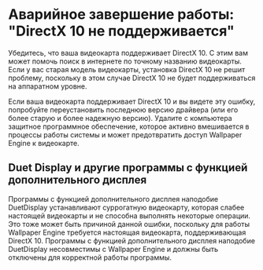 # Аварийное завершение работы: "DirectX 10 не поддерживается"
Убедитесь, что ваша видеокарта поддерживает DirectX 10. С этим вам может помочь поиск в интернете по точному названию видеокарты. Если у вас старая модель видеокарты, установка DirectX 10 не решит проблему, поскольку в этом случае DirectX 10 не будет поддерживаться на аппаратном уровне.

Если ваша видеокарта поддерживает DirectX 10 и вы видете эту ошибку, попробуйте переустановить последнюю версию драйвера (или его более старую и более надежную версию). Удалите с компьютера защитное программное обеспечение, которое активно вмешивается в процессы работы системы и может предотвратить доступ Wallpaper Engine к видеокарте.

## Duet Display и другие программы с функцией дополнительного дисплея
Программы с функцией дополнительного дисплея наподобие DuetDisplay устанавливают суррогатную видеокарту, которая слабее настоящей видеокарты и не способна выполнять некоторые операции. Это тоже может быть причиной данной ошибки, поскольку для работы Wallpaper Engine требуется настоящая видеокарта, поддерживающая DirectX 10. Программы с функцией дополнительного дисплея наподобие DuetDisplay несовместимы с Wallpaper Engine и должны быть отключены для корректной работы программы.


